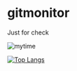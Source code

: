 # gitmonitor
Just for check

![mytime](https://github-readme-stats.vercel.app/api?username=ph1nt&show_icons=true&theme=radical)

[![Top Langs](https://github-readme-stats.vercel.app/api/top-langs/?username=ph1nt&layout=compact)](https://github.com/anuraghazra/github-readme-stats)

